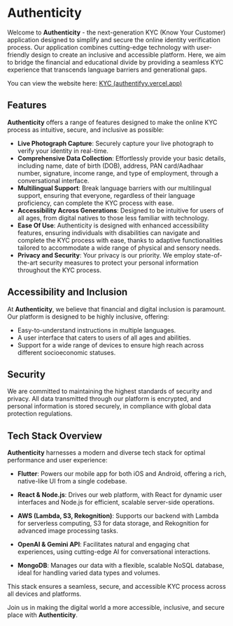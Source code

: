 
# Authenticity

Welcome to **Authenticity** - the next-generation KYC (Know Your Customer) application designed to simplify and secure the online identity verification process. Our application combines cutting-edge technology with user-friendly design to create an inclusive and accessible platform. Here, we aim to bridge the financial and educational divide by providing a seamless KYC experience that transcends language barriers and generational gaps.

You can view the website here: [KYC (authentifyy.vercel.app)](https://authentifyy.vercel.app/)

## Features

**Authenticity** offers a range of features designed to make the online KYC process as intuitive, secure, and inclusive as possible:


- **Live Photograph Capture**: Securely capture your live photograph to verify your identity in real-time.
- **Comprehensive Data Collection**: Effortlessly provide your basic details, including name, date of birth (DOB), address, PAN card/Aadhaar number, signature, income range, and type of employment, through a conversational interface.
- **Multilingual Support**: Break language barriers with our multilingual support, ensuring that everyone, regardless of their language proficiency, can complete the KYC process with ease.
- **Accessibility Across Generations**: Designed to be intuitive for users of all ages, from digital natives to those less familiar with technology.
- **Ease Of Use**: Authenticity is designed with enhanced accessibility features, ensuring individuals with disabilities can navigate and complete the KYC process with ease, thanks to adaptive functionalities tailored to accommodate a wide range of physical and sensory needs.
- **Privacy and Security**: Your privacy is our priority. We employ state-of-the-art security measures to protect your personal information throughout the KYC process.


## Accessibility and Inclusion

At **Authenticity**, we believe that financial and digital inclusion is paramount. Our platform is designed to be highly inclusive, offering:

- Easy-to-understand instructions in multiple languages.
- A user interface that caters to users of all ages and abilities.
- Support for a wide range of devices to ensure high reach across different socioeconomic statuses.

## Security

We are committed to maintaining the highest standards of security and privacy. All data transmitted through our platform is encrypted, and personal information is stored securely, in compliance with global data protection regulations.

## Tech Stack Overview

**Authenticity** harnesses a modern and diverse tech stack for optimal performance and user experience:

- **Flutter**: Powers our mobile app for both iOS and Android, offering a rich, native-like UI from a single codebase.

- **React & Node.js**: Drives our web platform, with React for dynamic user interfaces and Node.js for efficient, scalable server-side operations.

- **AWS (Lambda, S3, Rekognition)**: Supports our backend with Lambda for serverless computing, S3 for data storage, and Rekognition for advanced image processing tasks.

- **OpenAI & Gemini API**: Facilitates natural and engaging chat experiences, using cutting-edge AI for conversational interactions.

- **MongoDB**: Manages our data with a flexible, scalable NoSQL database, ideal for handling varied data types and volumes.

This stack ensures a seamless, secure, and accessible KYC process across all devices and platforms.


Join us in making the digital world a more accessible, inclusive, and secure place with **Authenticity**.
